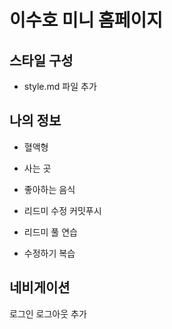 # 이수호 미니 홈페이지

## 스타일 구성
- style.md 파일 추가
## 나의 정보 
- 혈액형
- 사는 곳
- 좋아하는 음식

- 리드미 수정 커밋푸시
- 리드미 풀 연습

- 수정하기 복습 
## 네비게이션
로그인 로그아웃 추가 